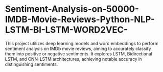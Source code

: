 # Sentiment-Analysis-on-50000-IMDB-Movie-Reviews-Python-NLP-LSTM-BI-LSTM-WORD2VEC-
This project utilizes deep learning models and word embeddings to perform sentiment analysis on IMDb movie reviews, aiming to accurately classify them into positive or negative sentiments. It explores LSTM, Bidirectional LSTM, and CNN-LSTM architectures, achieving notable accuracy in distinguishing sentiments.
